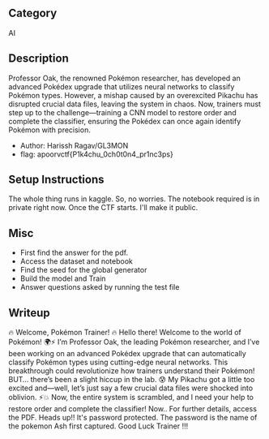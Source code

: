 ## Category
AI

## Description
Professor Oak, the renowned Pokémon researcher, has developed an advanced Pokédex upgrade that utilizes neural networks to classify Pokémon types. However, a mishap caused by an overexcited Pikachu has disrupted crucial data files, leaving the system in chaos. Now, trainers must step up to the challenge—training a CNN model to restore order and complete the classifier, ensuring the Pokédex can once again identify Pokémon with precision.

- Author: Harissh Ragav/GL3MON
- flag: apoorvctf{P1k4chu_0ch0t0n4_pr1nc3ps}

## Setup Instructions
The whole thing runs in kaggle. So, no worries. The notebook required is in private right now. Once the CTF starts. I'll make it public.

## Misc
- First find the answer for the pdf.
- Access the dataset and notebook
- Find the seed for the global generator
- Build the model and Train
- Answer questions asked by running the test file

## Writeup
🔥 Welcome, Pokémon Trainer! 🔥
Hello there! Welcome to the world of Pokémon! 🌍⚡
I’m Professor Oak, the leading Pokémon researcher, and I’ve been working on an advanced Pokédex upgrade that can automatically classify Pokémon types using cutting-edge neural networks. This breakthrough could revolutionize how trainers understand their Pokémon!
BUT… there’s been a slight hiccup in the lab. 😰
My Pikachu got a little too excited and—well, let’s just say a few crucial data files were shocked into oblivion. ⚡💥 Now, the entire system is scrambled, and I need your help to restore order and complete the classifier!
Now.. For further details, access the PDF. Heads up!! It's password protected. The password is the name of the pokemon Ash first captured. Good Luck Trainer !!!

